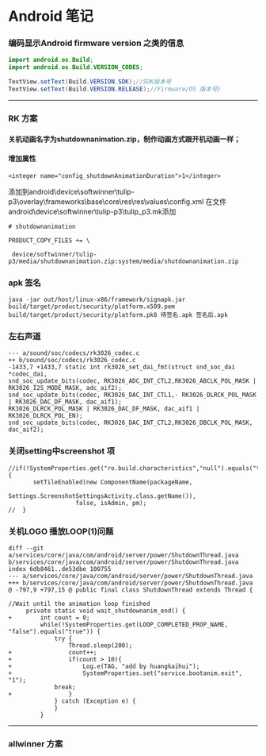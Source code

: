 # **Android 笔记**
### **编码显示Android firmware version 之类的信息**
```java
import android.os.Build;
import android.os.Build.VERSION_CODES;

TextView.setText(Build.VERSION.SDK);//SDK版本号 
TextView.setText(Build.VERSION.RELEASE);//Firmware/OS 版本号}
```
---

### RK 方案

#### 关机动画名字为shutdownanimation.zip，制作动画方式跟开机动画一样；
#### 增加属性 

```
<integer name="config_shutdownAnimationDuration">1</integer>
```
添加到android\device\softwinner\tulip-p3\overlay\frameworks\base\core\res\res\values\config.xml
在文件android\device\softwinner\tulip-p3\tulip_p3.mk添加
```
# shutdownanimation

PRODUCT_COPY_FILES += \
    
 device/softwinner/tulip-p3/media/shutdownanimation.zip:system/media/shutdownanimation.zip 
```
### apk 签名
```
java -jar out/host/linux-x86/framework/signapk.jar build/target/product/security/platform.x509.pem build/target/product/security/platform.pk8 待签名.apk 签名后.apk
```

### 左右声道

```
--- a/sound/soc/codecs/rk3026_codec.c
++ b/sound/soc/codecs/rk3026_codec.c
-1433,7 +1433,7 static int rk3026_set_dai_fmt(struct snd_soc_dai *codec_dai,
snd_soc_update_bits(codec, RK3026_ADC_INT_CTL2,RK3026_ABCLK_POL_MASK | RK3026_I2S_MODE_MASK, adc_aif2);
snd_soc_update_bits(codec, RK3026_DAC_INT_CTL1,- RK3026_DLRCK_POL_MASK | RK3026_DAC_DF_MASK, dac_aif1);
RK3026_DLRCK_POL_MASK | RK3026_DAC_DF_MASK, dac_aif1 | RK3026_DLRCK_POL_EN);
snd_soc_update_bits(codec, RK3026_DAC_INT_CTL2,RK3026_DBCLK_POL_MASK, dac_aif2);
```    
    
### 关闭setting中screenshot 项
```
//if(!SystemProperties.get("ro.build.characteristics","null").equals("tablet")) {
       setTileEnabled(new ComponentName(packageName,
                   Settings.ScreenshotSettingsActivity.class.getName()),
                   false, isAdmin, pm);
//  }
 ```

### 关机LOGO  播放LOOP(1)问题

```
diff --git a/services/core/java/com/android/server/power/ShutdownThread.java b/services/core/java/com/android/server/power/ShutdownThread.java
index 6db8461..de53dbe 100755
--- a/services/core/java/com/android/server/power/ShutdownThread.java
+++ b/services/core/java/com/android/server/power/ShutdownThread.java
@ -797,9 +797,15 @ public final class ShutdownThread extends Thread {

//Wait until the animation loop finished
     private static void wait_shutdownanim_end() {
+        int count = 0;
         while(!SystemProperties.get(LOOP_COMPLETED_PROP_NAME, "false").equals("true")) {
             try {
                 Thread.sleep(200);
+                count++;
+                if(count > 10){
+                    Log.e(TAG, "add by huangkaihui");
+                    SystemProperties.set("service.bootanim.exit", "1");
		     break;
+                }
             } catch (Exception e) {
             }
         }
```   

---
### allwinner 方案

